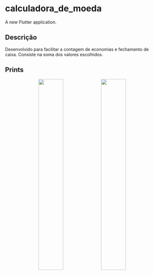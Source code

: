 # calculadora_de_moeda

A new Flutter application.

## Descrição
  Desenvolvido para facilitar a contagem de economias e fechamento de caixa. Consiste na soma dos valores escolhidos.

## Prints

<p float="left" align="center">
  <img src=https://i.ibb.co/5K7v0Gn/img1.jpg width="40%" />
  <img src=https://i.ibb.co/MD3s48t/img2.jpg width="40%" /> 
</p>

